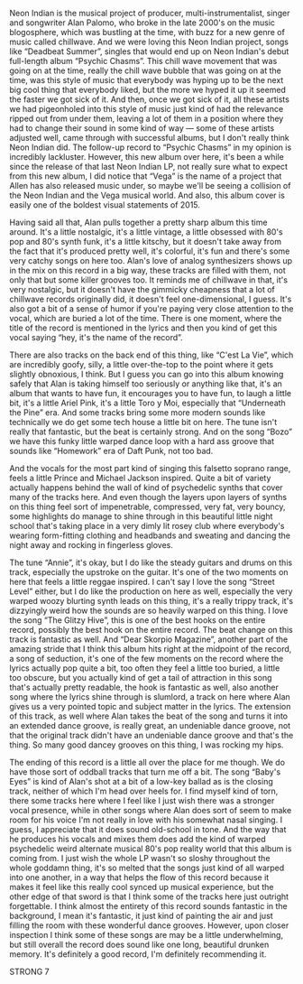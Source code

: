 Neon Indian is the musical project of producer, multi-instrumentalist, singer and songwriter Alan Palomo, who broke in the late 2000's on the music blogosphere, which was bustling at the time, with buzz for a new genre of music called chillwave. And we were loving this Neon Indian project, songs like “Deadbeat Summer”, singles that would end up on Neon Indian's debut full-length album “Psychic Chasms”. This chill wave movement that was going on at the time, really the chill wave bubble that was going on at the time, was this style of music that everybody was hyping up to be the next big cool thing that everybody liked, but the more we hyped it up it seemed the faster we got sick of it. And then, once we got sick of it, all these artists we had pigeonholed into this style of music just kind of had the relevance ripped out from under them, leaving a lot of them in a position where they had to change their sound in some kind of way — some of these artists adjusted well, came through with successful albums, but I don't really think Neon Indian did. The follow-up record to “Psychic Chasms” in my opinion is incredibly lackluster. However, this new album over here, it's been a while since the release of that last Neon Indian LP, not really sure what to expect from this new album, I did notice that “Vega” is the name of a project that Allen has also released music under, so maybe we'll be seeing a collision of the Neon Indian and the Vega musical world. And also, this album cover is easily one of the boldest visual statements of 2015.

Having said all that, Alan pulls together a pretty sharp album this time around. It's a little nostalgic, it's a little vintage, a little obsessed with 80's pop and 80's synth funk, it's a little kitschy, but it doesn't take away from the fact that it's produced pretty well, it's colorful, it's fun and there's some very catchy songs on here too. Alan's love of analog synthesizers shows up in the mix on this record in a big way, these tracks are filled with them, not only that but some killer grooves too. It reminds me of chillwave in that, it's very nostalgic, but it doesn't have the gimmicky cheapness that a lot of chillwave records originally did, it doesn't feel one-dimensional, I guess. It's also got a bit of a sense of humor if you're paying very close attention to the vocal, which are buried a lot of the time. There is one moment, where the title of the record is mentioned in the lyrics and then you kind of get this vocal saying “hey, it's the name of the record”.

There are also tracks on the back end of this thing, like “C'est La Vie”, which are incredibly goofy, silly, a little over-the-top to the point where it gets slightly obnoxious, I think. But I guess you can go into this album knowing safely that Alan is taking himself too seriously or anything like that, it's an album that wants to have fun, it encourages you to have fun, to laugh a little bit, it's a little Ariel Pink, it's a little Toro y Moi, especially that “Underneath the Pine” era. And some tracks bring some more modern sounds like technically we do get some tech house a little bit on here. The tune isn't really that fantastic, but the beat is certainly strong. And on the song “Bozo” we have this funky little warped dance loop with a hard ass groove that sounds like “Homework” era of Daft Punk, not too bad.

And the vocals for the most part kind of singing this falsetto soprano range, feels a little Prince and Michael Jackson inspired. Quite a bit of variety actually happens behind the wall of kind of psychedelic synths that cover many of the tracks here. And even though the layers upon layers of synths on this thing feel sort of impenetrable, compressed, very fat, very bouncy, some highlights do manage to shine through in this beautiful little night school that's taking place in a very dimly lit rosey club where everybody's wearing form-fitting clothing and headbands and sweating and dancing the night away and rocking in fingerless gloves.

The tune “Annie”, it's okay, but I do like the steady guitars and drums on this track, especially the upstroke on the guitar. It's one of the two moments on here that feels a little reggae inspired. I can't say I love the song “Street Level” either, but I do like the production on here as well, especially the very warped woozy blurting synth leads on this thing, it's a really trippy track, it's dizzyingly weird how the sounds are so heavily warped on this thing. I love the song “The Glitzy Hive”, this is one of the best hooks on the entire record, possibly the best hook on the entire record. The beat change on this track is fantastic as well. And “Dear Skorpio Magazine”, another part of the amazing stride that I think this album hits right at the midpoint of the record, a song of seduction, it's one of the few moments on the record where the lyrics actually pop quite a bit, too often they feel a little too buried, a little too obscure, but you actually kind of get a tail of attraction in this song that's actually pretty readable, the hook is fantastic as well, also another song where the lyrics shine through is slumlord, a track on here where Alan gives us a very pointed topic and subject matter in the lyrics. The extension of this track, as well where Alan takes the beat of the song and turns it into an extended dance groove, is really great, an undeniable dance groove, not that the original track didn't have an undeniable dance groove and that's the thing. So many good dancey grooves on this thing, I was rocking my hips.

The ending of this record is a little all over the place for me though. We do have those sort of oddball tracks that turn me off a bit. The song “Baby's Eyes” is kind of Alan's shot at a bit of a low-key ballad as is the closing track, neither of which I'm head over heels for. I find myself kind of torn, there some tracks here where I feel like I just wish there was a stronger vocal presence, while in other songs where Alan does sort of seem to make room for his voice I'm not really in love with his somewhat nasal singing. I guess, I appreciate that it does sound old-school in tone. And the way that he produces his vocals and mixes them does add the kind of warped psychedelic weird alternate musical 80's pop reality world that this album is coming from. I just wish the whole LP wasn't so sloshy throughout the whole goddamn thing, it's so melted that the songs just kind of all warped into one another, in a way that helps the flow of this record because it makes it feel like this really cool synced up musical experience, but the other edge of that sword is that I think some of the tracks here just outright forgettable. I think almost the entirety of this record sounds fantastic in the background, I mean it's fantastic, it just kind of painting the air and just filling the room with these wonderful dance grooves. However, upon closer inspection I think some of these songs are may be a little underwhelming, but still overall the record does sound like one long, beautiful drunken memory. It's definitely a good record, I'm definitely recommending it.

STRONG 7
